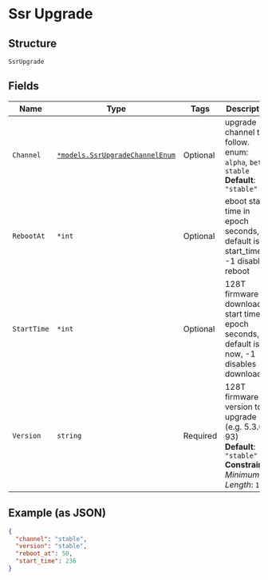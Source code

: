 
# Ssr Upgrade

## Structure

`SsrUpgrade`

## Fields

| Name | Type | Tags | Description |
|  --- | --- | --- | --- |
| `Channel` | [`*models.SsrUpgradeChannelEnum`](../../doc/models/ssr-upgrade-channel-enum.md) | Optional | upgrade channel to follow. enum: `alpha`, `beta`, `stable`<br>**Default**: `"stable"` |
| `RebootAt` | `*int` | Optional | eboot start time in epoch seconds, default is start_time, -1 disables reboot |
| `StartTime` | `*int` | Optional | 128T firmware download start time in epoch seconds, default is now, -1 disables download |
| `Version` | `string` | Required | 128T firmware version to upgrade (e.g. 5.3.0-93)<br>**Default**: `"stable"`<br>**Constraints**: *Minimum Length*: `1` |

## Example (as JSON)

```json
{
  "channel": "stable",
  "version": "stable",
  "reboot_at": 50,
  "start_time": 236
}
```

